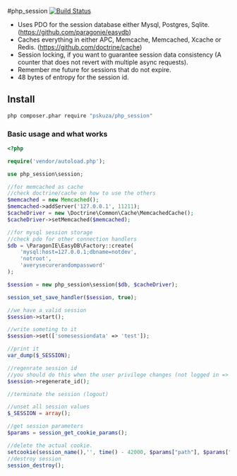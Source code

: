 #php_session [![Build Status](https://travis-ci.org/pskuza/php_session.svg?branch=master)](https://travis-ci.org/pskuza/php_session)

* Uses PDO for the session database either Mysql, Postgres, Sqlite. (https://github.com/paragonie/easydb) 
* Caches everything in either APC, Memcache, Memcached, Xcache or Redis. (https://github.com/doctrine/cache)
* Session locking, if you want to guarantee session data consistency (A counter that does not revert with multiple async requests). 
* Remember me future for sessions that do not expire. 
* 48 bytes of entropy for the session id.


## Install

``` sh
php composer.phar require "pskuza/php_session"
```

### Basic usage and what works
``` php
<?php

require('vendor/autoload.php');

use php_session\session;

//for memcached as cache
//check doctrine/cache on how to use the others
$memcached = new Memcached();
$memcached->addServer('127.0.0.1', 11211);
$cacheDriver = new \Doctrine\Common\Cache\MemcachedCache();
$cacheDriver->setMemcached($memcached);

//for mysql session storage
//check pdo for other connection handlers
$db = \ParagonIE\EasyDB\Factory::create(
    'mysql:host=127.0.0.1;dbname=notdev',
    'notroot',
    'averysecurerandompassword'
);

$session = new php_session\session($db, $cacheDriver);

session_set_save_handler($session, true);

//we have a valid session
$session->start();

//write someting to it
$session->set(['somesessiondata' => 'test']);

//print it
var_dump($_SESSION);

//regenrate session id
//you should do this when the user privilege changes (not logged in => logged in or otherwise)
$session->regenerate_id();

//terminate the session (logout)

//unset all session values 
$_SESSION = array();

//get session parameters 
$params = session_get_cookie_params();

//delete the actual cookie. 
setcookie(session_name(),'', time() - 42000, $params["path"], $params["domain"], $params["secure"], $params["httponly"]);
//destroy session
session_destroy();

```
